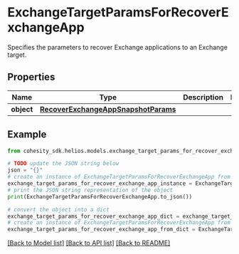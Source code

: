 # ExchangeTargetParamsForRecoverExchangeApp

Specifies the parameters to recover Exchange applications to an Exchange target.

## Properties

Name | Type | Description | Notes
------------ | ------------- | ------------- | -------------
**object** | [**RecoverExchangeAppSnapshotParams**](RecoverExchangeAppSnapshotParams.md) |  | 

## Example

```python
from cohesity_sdk.helios.models.exchange_target_params_for_recover_exchange_app import ExchangeTargetParamsForRecoverExchangeApp

# TODO update the JSON string below
json = "{}"
# create an instance of ExchangeTargetParamsForRecoverExchangeApp from a JSON string
exchange_target_params_for_recover_exchange_app_instance = ExchangeTargetParamsForRecoverExchangeApp.from_json(json)
# print the JSON string representation of the object
print(ExchangeTargetParamsForRecoverExchangeApp.to_json())

# convert the object into a dict
exchange_target_params_for_recover_exchange_app_dict = exchange_target_params_for_recover_exchange_app_instance.to_dict()
# create an instance of ExchangeTargetParamsForRecoverExchangeApp from a dict
exchange_target_params_for_recover_exchange_app_from_dict = ExchangeTargetParamsForRecoverExchangeApp.from_dict(exchange_target_params_for_recover_exchange_app_dict)
```
[[Back to Model list]](../README.md#documentation-for-models) [[Back to API list]](../README.md#documentation-for-api-endpoints) [[Back to README]](../README.md)


